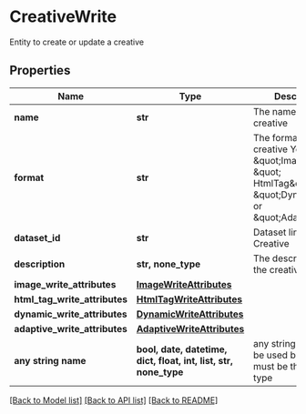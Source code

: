 # CreativeWrite

Entity to create or update a creative

## Properties
Name | Type | Description | Notes
------------ | ------------- | ------------- | -------------
**name** | **str** | The name of the creative | 
**format** | **str** | The format of the creative  You can use \&quot;Image\&quot;, \&quot; HtmlTag\&quot;, \&quot;Dynamic\&quot; or \&quot;Adaptive\&quot; | 
**dataset_id** | **str** | Dataset linked to the Creative | 
**description** | **str, none_type** | The description of the creative | [optional] 
**image_write_attributes** | [**ImageWriteAttributes**](ImageWriteAttributes.md) |  | [optional] 
**html_tag_write_attributes** | [**HtmlTagWriteAttributes**](HtmlTagWriteAttributes.md) |  | [optional] 
**dynamic_write_attributes** | [**DynamicWriteAttributes**](DynamicWriteAttributes.md) |  | [optional] 
**adaptive_write_attributes** | [**AdaptiveWriteAttributes**](AdaptiveWriteAttributes.md) |  | [optional] 
**any string name** | **bool, date, datetime, dict, float, int, list, str, none_type** | any string name can be used but the value must be the correct type | [optional]

[[Back to Model list]](../README.md#documentation-for-models) [[Back to API list]](../README.md#documentation-for-api-endpoints) [[Back to README]](../README.md)


